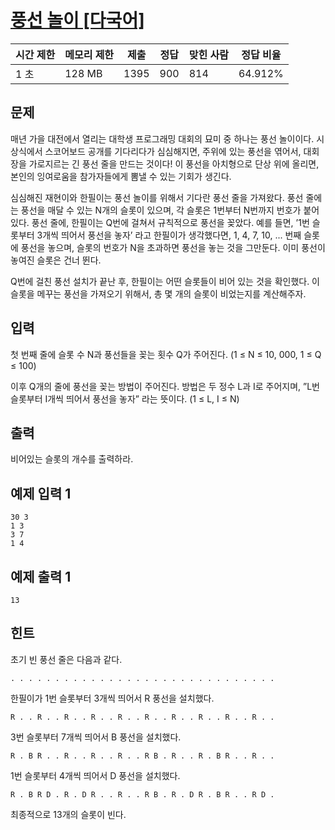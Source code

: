 # [풍선 놀이 [다국어]](https://www.acmicpc.net/problem/6246)

| 시간 제한 | 메모리 제한 | 제출 | 정답 | 맞힌 사람 | 정답 비율 |
| --- | --- | --- | --- | --- | --- |
| 1 초 | 128 MB | 1395 | 900 | 814 | 64.912% |

## 문제

매년 가을 대전에서 열리는 대학생 프로그래밍 대회의 묘미 중 하나는 풍선 놀이이다. 시상식에서 스코어보드 공개를 기다리다가 심심해지면, 주위에 있는 풍선을 엮어서, 대회장을 가로지르는 긴 풍선 줄을 만드는 것이다! 이 풍선을 아치형으로 단상 위에 올리면, 본인의 잉여로움을 참가자들에게 뽐낼 수 있는 기회가 생긴다.

심심해진 재현이와 한필이는 풍선 놀이를 위해서 기다란 풍선 줄을 가져왔다. 풍선 줄에는 풍선을 매달 수 있는 N개의 슬롯이 있으며, 각 슬롯은 1번부터 N번까지 번호가 붙어있다. 풍선 줄에, 한필이는 Q번에 걸쳐서 규칙적으로 풍선을 꽂았다. 예를 들면, ’1번 슬롯부터 3개씩 띄어서 풍선을 놓자’ 라고 한필이가 생각했다면, 1, 4, 7, 10, ... 번째 슬롯에 풍선을 놓으며, 슬롯의 번호가 N을 초과하면 풍선을 놓는 것을 그만둔다. 이미 풍선이 놓여진 슬롯은 건너 뛴다.

Q번에 걸친 풍선 설치가 끝난 후, 한필이는 어떤 슬롯들이 비어 있는 것을 확인했다. 이 슬롯을 메꾸는 풍선을 가져오기 위해서, 총 몇 개의 슬롯이 비었는지를 계산해주자.

## 입력

첫 번째 줄에 슬롯 수 N과 풍선들을 꽂는 횟수 Q가 주어진다. (1 ≤ N ≤ 10, 000, 1 ≤ Q ≤ 100)

이후 Q개의 줄에 풍선을 꽂는 방법이 주어진다. 방법은 두 정수 L과 I로 주어지며, ”L번 슬롯부터 I개씩 띄어서 풍선을 놓자” 라는 뜻이다. (1 ≤ L, I ≤ N)

## 출력

비어있는 슬롯의 개수를 출력하라.

## 예제 입력 1

```
30 3
1 3
3 7
1 4

```

## 예제 출력 1

```
13

```

## 힌트

초기 빈 풍선 줄은 다음과 같다.

```
. . . . . . . . . . . . . . . . . . . . . . . . . . . . . .
```

한필이가 1번 슬롯부터 3개씩 띄어서 R 풍선을 설치했다.

```
R . . R . . R . . R . . R . . R . . R . . R . . R . . R . .
```

3번 슬롯부터 7개씩 띄어서 B 풍선을 설치했다.

```
R . B R . . R . . R . . R . . R B . R . . R . B R . . R . .
```

1번 슬롯부터 4개씩 띄어서 D 풍선을 설치했다.

```
R . B R D . R . D R . . R . . R B . R . D R . B R . . R D .
```

최종적으로 13개의 슬롯이 빈다.
